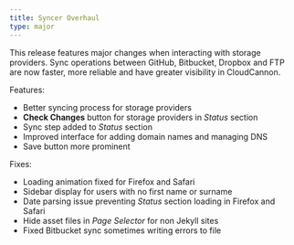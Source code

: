 ```yaml
---
title: Syncer Overhaul
type: major
---
```


This release features major changes when interacting with storage providers. Sync operations between GitHub, Bitbucket, Dropbox and FTP are now faster, more reliable and have greater visibility in CloudCannon.

Features:

* Better syncing process for storage providers
* **Check Changes** button for storage providers in *Status* section
* Sync step added to *Status* section
* Improved interface for adding domain names and managing DNS
* Save button more prominent

Fixes:

* Loading animation fixed for Firefox and Safari
* Sidebar display for users with no first name or surname
* Date parsing issue preventing *Status* section loading in Firefox and Safari
* Hide asset files in *Page Selector* for non Jekyll sites
* Fixed Bitbucket sync sometimes writing errors to file